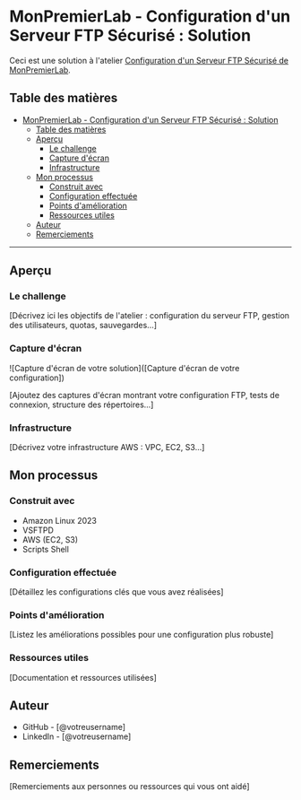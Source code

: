 # MonPremierLab - Configuration d'un Serveur FTP Sécurisé : Solution

Ceci est une solution à l'atelier [Configuration d'un Serveur FTP Sécurisé de MonPremierLab](#).

## Table des matières

- [MonPremierLab - Configuration d'un Serveur FTP Sécurisé : Solution](#monpremierlab---configuration-dun-serveur-ftp-sécurisé--solution)
  - [Table des matières](#table-des-matières)
  - [Aperçu](#aperçu)
    - [Le challenge](#le-challenge)
    - [Capture d'écran](#capture-décran)
    - [Infrastructure](#infrastructure)
  - [Mon processus](#mon-processus)
    - [Construit avec](#construit-avec)
    - [Configuration effectuée](#configuration-effectuée)
    - [Points d'amélioration](#points-damélioration)
    - [Ressources utiles](#ressources-utiles)
  - [Auteur](#auteur)
  - [Remerciements](#remerciements)

---

## Aperçu

### Le challenge

[Décrivez ici les objectifs de l'atelier : configuration du serveur FTP, gestion des utilisateurs, quotas, sauvegardes...]

### Capture d'écran

![Capture d'écran de votre solution]([Capture d'écran de votre configuration])

[Ajoutez des captures d'écran montrant votre configuration FTP, tests de connexion, structure des répertoires...]

### Infrastructure

[Décrivez votre infrastructure AWS : VPC, EC2, S3...]

## Mon processus

### Construit avec

- Amazon Linux 2023
- VSFTPD
- AWS (EC2, S3)
- Scripts Shell

### Configuration effectuée

[Détaillez les configurations clés que vous avez réalisées]

### Points d'amélioration

[Listez les améliorations possibles pour une configuration plus robuste]

### Ressources utiles

[Documentation et ressources utilisées]

## Auteur

- GitHub - [@votreusername]
- LinkedIn - [@votreusername]

## Remerciements

[Remerciements aux personnes ou ressources qui vous ont aidé]